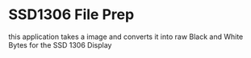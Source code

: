 # SSD1306 File Prep
this application takes a image and converts it into raw Black and White Bytes for the SSD 1306 Display
